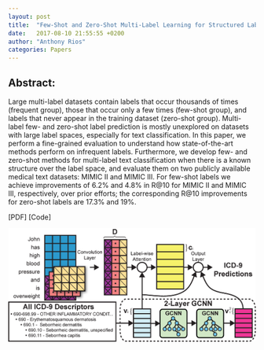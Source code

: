 ```yaml
---
layout: post
title:  "Few-Shot and Zero-Shot Multi-Label Learning for Structured Label Spaces"
date:   2017-08-10 21:55:55 +0200
author: "Anthony Rios"
categories: Papers
---
```


## Abstract:
Large multi-label datasets contain labels that occur thousands of times (frequent group), those that occur only a few times (few-shot group), and labels that never appear in the training dataset (zero-shot group). Multi-label few- and zero-shot label prediction is mostly unexplored on datasets with large label spaces, especially for text classification. In this paper, we perform a fine-grained evaluation to understand how state-of-the-art methods perform on infrequent labels. Furthermore, we develop few- and zero-shot methods for  multi-label text classification when there is a known structure over the label space, and evaluate them on two publicly available medical text datasets: MIMIC II and MIMIC III. For few-shot labels we achieve improvements of 6.2% and 4.8% in R@10 for MIMIC II and MIMIC III, respectively, over prior efforts; the corresponding R@10 improvements for zero-shot labels are 17.3% and 19%. 

[PDF] [Code]

<div style="text-align:center"><img src="/images/emnlp-2018-method.png" /></div>
